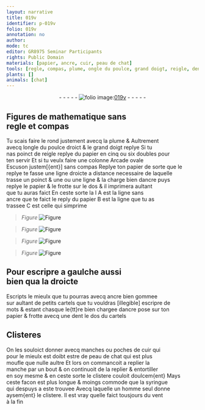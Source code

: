```yaml
---
layout: narrative
title: 019v
identifier: p-019v
folio: 019v
annotation: no
author:
mode: tc
editor: GR8975 Seminar Participants
rights: Public Domain
materials: [papier, ancre, cuir, peau de chat]
tools: [regle, compas, plume, ongle du poulce, grand doigt, reigle, dent, manches, poches de cuir, manche, syringue]
plants: []
animals: [chat]
---
```


<div class="folio" align="center">- - - - - <a href="http://gallica.bnf.fr/ark:/12148/btv1b10500001g/f44.image" target="_blank"><img src="https://cu-mkp.github.io/2017-workshop-edition/assets/photo-icon.png" alt="folio image: " style="display:inline-block; margin-bottom:-3px;"/>019v</a> - - - - - </div>  
  

##  Figures de mathematique sans<br/> <span class="tl">regle</span> et <span class="tl">compas</span>

 
 Tu scais faire le rond justement avecq la <span class="tl">plume</span> & Aultrement<br/> avecq l<span class="tl"><span class="bp">ongle du poulce</span></span> droict & le <span class="tl"><span class="bp">grand doigt</span></span> replye Si tu<br/> nas poinct de <span class="tl">reigle</span> replye du papier en cinq ou six doubles pour<br/> ten servir Et si tu veulx faire une colonne Arcade ovale<br/> Escuson justem[{ent}] sans <span class="tl">compas</span> Replye ton <span class="m">papier</span> de sorte que le<br/> reply<span class="del">e</span> te fasse une ligne droicte a distance necessaire de laquelle<br/> trasse un poinct <span class="del">& une</span> ou une ligne & la charge bien d<span class="m">ancre</span> puys<br/> replye le <span class="m">papier</span> & le frotte sur le dos & il imprimera aultant<br/> que tu auras faict En ceste sorte <span class="del">la l</span> A est la ligne sans<br/> <span class="m">ancre</span> que te faict le reply du <span class="m">papier</span> B est la ligne que tu as<br/> trassee C est celle qui simprime 
> *Figure*
> <a href="https://drive.google.com/open?id=0B9-oNrvWdlO5SUUzLXQ4UVlGR1U" target="_blank"><img src="https://cu-mkp.github.io/GR8975-edition/assets/photo-icon.png" alt="Figure" style="display:inline-block; margin-bottom:-3px;"/></a>
 
> *Figure*
> <a href="https://drive.google.com/open?id=0B9-oNrvWdlO5cy0tdXF5MGJTLU0" target="_blank"><img src="https://cu-mkp.github.io/GR8975-edition/assets/photo-icon.png" alt="Figure" style="display:inline-block; margin-bottom:-3px;"/></a>
 
> *Figure*
> <a href="https://drive.google.com/open?id=0B9-oNrvWdlO5R0VMdFQ3VC1lQmM" target="_blank"><img src="https://cu-mkp.github.io/GR8975-edition/assets/photo-icon.png" alt="Figure" style="display:inline-block; margin-bottom:-3px;"/></a>
 
> *Figure*
> <a href="https://drive.google.com/open?id=0B9-oNrvWdlO5TGJOZGVvTmV1LW8" target="_blank"><img src="https://cu-mkp.github.io/GR8975-edition/assets/photo-icon.png" alt="Figure" style="display:inline-block; margin-bottom:-3px;"/></a>
 
 
 
  

##  Pour escripre a gaulche aussi<br/> bien qua la droicte

 
 Escripts le mieulx que tu pourras avecq <span class="m">ancre</span> bien gommee<br/> sur aultant de petits cartels que tu vouldras <span class="del">[illegible]</span> escripre de<br/> mots & estant chasque le{tt}re bien chargee d<span class="m">ancre</span> pose sur ton<br/> <span class="m">papier</span> & frotte avecq une <span class="tl">dent</span> le dos du cartels
 
 
  

## Clisteres

 
 On les souloict donner avecq <span class="tl">manches</span> ou <span class="tl">poches de <span class="m">cuir</span></span> qui<br/> pour le mieulx <span class="del">est</span> doibt estre de <span class="m">peau de <span class="al">chat</span></span> qui est plus<br/> moufle que nulle aultre Et lors on commancoit a replier la<br/> <span class="tl">manche</span> par un bout & on continuoit de la replier & entortiller<br/> en soy mesme & en ceste sorte le clistere couloit doulcem{ent} Mays<br/> ceste facon est plus longue & moings commode que la <span class="tl">syringue</span><br/> qui despuys a este trouvee Avecq laquelle un homme seul donne<br/> aysem{ent} le clistere. Il est vray quelle faict tousjours du vent<br/> à la fin
 
